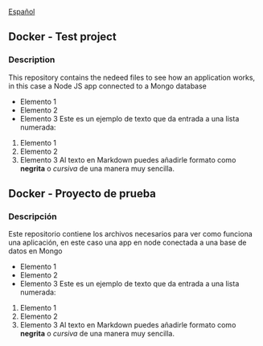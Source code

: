 [Español](#spanish)

## Docker - Test project
### Description
This repository contains the nedeed files to see how an application works, in this case a Node JS app connected to a Mongo database
- Elemento 1
- Elemento 2
- Elemento 3
Este es un ejemplo de texto que da entrada a una lista numerada:
1. Elemento 1
2. Elemento 2
3. Elemento 3
Al texto en Markdown puedes añadirle formato como **negrita** o *cursiva* de una manera muy sencilla.

<a name="spanish"></a>
## Docker - Proyecto de prueba 
### Descripción
Este repositorio contiene los archivos necesarios para ver como funciona una aplicación, en este caso una app en node conectada a una base de datos en Mongo
- Elemento 1
- Elemento 2
- Elemento 3
Este es un ejemplo de texto que da entrada a una lista numerada:
1. Elemento 1
2. Elemento 2
3. Elemento 3
Al texto en Markdown puedes añadirle formato como **negrita** o *cursiva* de una manera muy sencilla.
